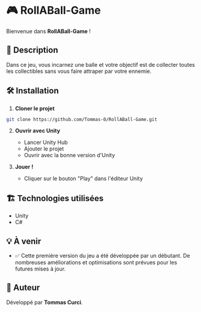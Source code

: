 # 🎮 RollABall-Game

Bienvenue dans **RollABall-Game** !

## 📜 Description

Dans ce jeu, vous incarnez une balle et votre objectif est de collecter toutes les collectibles sans vous faire attraper par votre ennemie.

## 🛠️ Installation

1. **Cloner le projet**
```sh
git clone https://github.com/Tommas-0/RollABall-Game.git
```
2. **Ouvrir avec Unity**
   - Lancer Unity Hub
   - Ajouter le projet
   - Ouvrir avec la bonne version d'Unity

3. **Jouer !**
   - Cliquer sur le bouton "Play" dans l'éditeur Unity

## 🏗️ Technologies utilisées
- Unity
- C#

## 💡 À venir
- ✅ Cette première version du jeu a été développée par un débutant. De nombreuses améliorations et optimisations sont prévues pour les futures mises à jour.

## 👤 Auteur
Développé par **Tommas Curci**.
